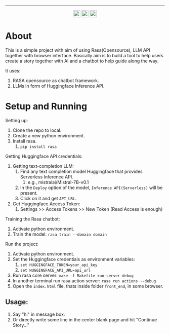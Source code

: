 ----

<div align="center">
  <img src="https://img.shields.io/badge/Rasa-5A17EE?logo=rasa&logoColor=fff&style=plastic" alt="Rasa Badge" height="22">
   <img src="https://img.shields.io/badge/Hugging%20Face-FFD21E?logo=huggingface&logoColor=000&style=plastic" alt="Hugging Face Badge" height="22">
  <img src="https://img.shields.io/badge/Python-3776AB?logo=python&logoColor=fff&style=plastic" alt="Python Badge" height="22">
</div>

# About
This is a simple project with aim of using Rasa(Opensource), LLM API together with browser interface. Basically aim is to build a tool to help users create a story together with AI and a chatbot to help guide along the way.  
   
It uses:
1. RASA opensource as chatbot framework.
2. LLMs in form of Huggingface Inference API.


# Setup and Running
Setting up:
1. Clone the repo to local.
2. Create a new python environment.
3. Install rasa.
   1. `pip install rasa`

Getting Huggingface API credentials:
1. Getting text-completion LLM:
   1. Find any text completion model Huggingface that provides Serverless Inference API.
      1. e.g., mistralai/Mistral-7B-v0.1
   2. In the `Deploy` option of the model, `Inference API(Serverless)` will be present.
   3. Click on it and get `API_URL`.
2. Get Huggingface Access Token:
   1. Settings >> Access Tokens >> New Token (Read Access is enough)

Training the Rasa chatbot:
1. Activate python environment.
2. Train the model: `rasa train --domain domain`

Run the project:
1. Activate python environment.
2. Set the Huggingface credentials as environment variables:
   1. `set HUGGINGFACE_TOKEN=your_api_key`
   2. `set HUGGINGFACE_API_URL=api_url` 
3. Run rasa core server: `make -f Makefile run-server-debug`
4. In another terminal run rasa action server: `rasa run actions --debug`
5. Open the `index.html` file, thats inside folder `front_end`, in some browser.

## Usage:
1. Say "hi" in message box.
2. Or directly write some line in the center blank page and hit "Continue Story..."
